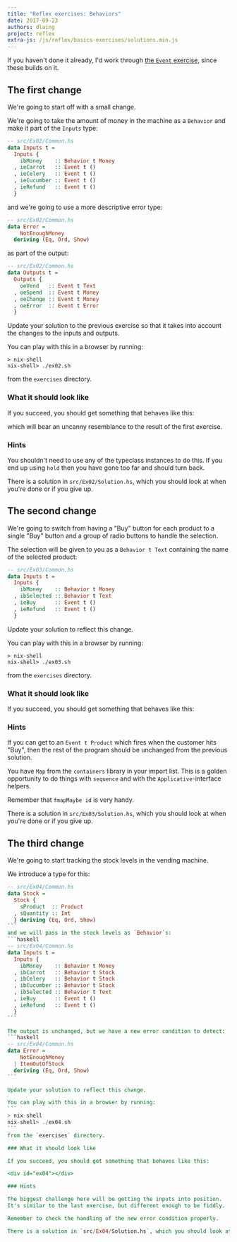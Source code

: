 ```yaml
---
title: "Reflex exercises: Behaviors"
date: 2017-09-23
authors: dlaing
project: reflex
extra-js: /js/reflex/basics-exercises/solutions.min.js
---
```


If you haven't done it already, I'd work through [the `Event` exercise](../events/), since these builds on it.

## The first change

We're going to start off with a small change.

We're going to take the amount of money in the machine as a `Behavior` and make it part of the `Inputs` type:
```haskell
-- src/Ex02/Common.hs
data Inputs t =
  Inputs {
    ibMoney    :: Behavior t Money
  , ieCarrot   :: Event t ()
  , ieCelery   :: Event t ()
  , ieCucumber :: Event t ()
  , ieRefund   :: Event t ()
  }
```
and we're going to use a more descriptive error type:
```haskell
-- src/Ex02/Common.hs
data Error =
    NotEnoughMoney
  deriving (Eq, Ord, Show)
```
as part of the output:
```haskell
-- src/Ex02/Common.hs
data Outputs t =
  Outputs {
    oeVend   :: Event t Text
  , oeSpend  :: Event t Money
  , oeChange :: Event t Money
  , oeError  :: Event t Error
  }
```

Update your solution to the previous exercise so that it takes into account the changes to the inputs and outputs.

You can play with this in a browser by running:
```
> nix-shell
nix-shell> ./ex02.sh
```
from the `exercises` directory.

### What it should look like

If you succeed, you should get something that behaves like this:

<div id="ex02"></div>

which will bear an uncanny resemblance to the result of the first exercise.

### Hints

You shouldn't need to use any of the typeclass instances to do this.
If you end up using `hold` then you have gone too far and should turn back.

There is a solution in `src/Ex02/Solution.hs`, which you should look at when you're done or if you give up.

## The second change

We're going to switch from having a "Buy" button for each product to a single "Buy" button and a group of radio buttons to handle the selection.

The selection will be given to you as a `Behavior t Text` containing the name of the selected product:
```haskell
-- src/Ex03/Common.hs
data Inputs t =
  Inputs {
    ibMoney    :: Behavior t Money
  , ibSelected :: Behavior t Text
  , ieBuy      :: Event t ()
  , ieRefund   :: Event t ()
  }
```

Update your solution to reflect this change.

You can play with this in a browser by running:
```
> nix-shell
nix-shell> ./ex03.sh
```
from the `exercises` directory.

### What it should look like

If you succeed, you should get something that behaves like this:

<div id="ex03"></div>

### Hints

If you can get to an `Event t Product` which fires when the customer hits "Buy", then the rest of the program should be unchanged from the previous solution.

You have `Map` from the `containers` library in your import list.
This is a golden opportunity to do things with `sequence` and with the `Applicative`-interface helpers.

Remember that `fmapMaybe id` is very handy.

There is a solution in `src/Ex03/Solution.hs`, which you should look at when you're done or if you give up.

## The third change

We're going to start tracking the stock levels in the vending machine.

We introduce a type for this:
````haskell
-- src/Ex04/Common.hs
data Stock =
  Stock {
    sProduct  :: Product
  , sQuantity :: Int
  } deriving (Eq, Ord, Show)
```
and we will pass in the stock levels as `Behavior`s:
```haskell
-- src/Ex04/Common.hs
data Inputs t =
  Inputs {
    ibMoney    :: Behavior t Money
  , ibCarrot   :: Behavior t Stock
  , ibCelery   :: Behavior t Stock
  , ibCucumber :: Behavior t Stock
  , ibSelected :: Behavior t Text
  , ieBuy      :: Event t ()
  , ieRefund   :: Event t ()
  }
```

The output is unchanged, but we have a new error condition to detect:
```haskell
-- src/Ex04/Common.hs
data Error =
    NotEnoughMoney
  | ItemOutOfStock
  deriving (Eq, Ord, Show)
```

Update your solution to reflect this change.

You can play with this in a browser by running:
```
> nix-shell
nix-shell> ./ex04.sh
```
from the `exercises` directory.

### What it should look like

If you succeed, you should get something that behaves like this:

<div id="ex04"></div>

### Hints

The biggest challenge here will be getting the inputs into position.
It's similar to the last exercise, but different enough to be fiddly.

Remember to check the handling of the new error condition properly.

There is a solution in `src/Ex04/Solution.hs`, which you should look at when you're done or if you give up.
